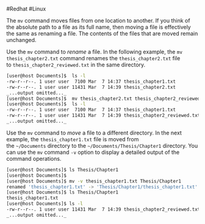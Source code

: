 #Redhat #Linux 

The `mv` command moves files from one location to another. If you think of the absolute path to a file as its full name, then moving a file is effectively the same as renaming a file. The contents of the files that are moved remain unchanged.

Use the `mv` command to _rename_ a file. In the following example, the `mv thesis_chapter2.txt` command renames the `thesis_chapter2.txt` file to `thesis_chapter2_reviewed.txt` in the same directory.

```sh
[user@host Documents]$  ls -l
-rw-r--r--. 1 user user  7100 Mar  7 14:37 thesis_chapter1.txt
-rw-r--r--. 1 user user 11431 Mar  7 14:39 thesis_chapter2.txt
_...output omitted..._
[user@host Documents]$  mv thesis_chapter2.txt thesis_chapter2_reviewed.txt
[user@host Documents]$  ls -l
-rw-r--r--. 1 user user  7100 Mar  7 14:37 thesis_chapter1.txt
-rw-r--r--. 1 user user 11431 Mar  7 14:39 thesis_chapter2_reviewed.txt
_...output omitted..._
```

Use the `mv` command to _move_ a file to a different directory. In the next example, the `thesis_chapter1.txt` file is moved from the `~/Documents` directory to the `~/Documents/Thesis/Chapter1` directory. You can use the `mv` command `-v` option to display a detailed output of the command operations.

```sh
[user@host Documents]$ ls Thesis/Chapter1
[user@host Documents]$
[user@host Documents]$ mv -v thesis_chapter1.txt Thesis/Chapter1
renamed 'thesis_chapter1.txt' -> 'Thesis/Chapter1/thesis_chapter1.txt'
[user@host Documents]$ ls Thesis/Chapter1
thesis_chapter1.txt
[user@host Documents]$ ls -l
-rw-r--r--. 1 user user 11431 Mar  7 14:39 thesis_chapter2_reviewed.txt
_...output omitted..._
```
